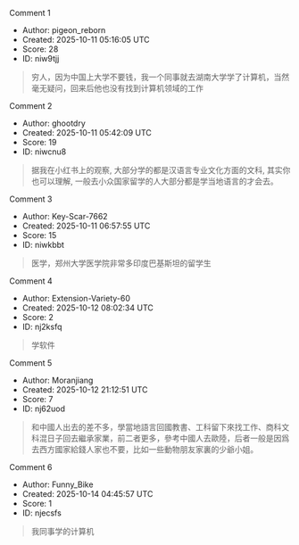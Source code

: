 Comment 1

- Author: pigeon_reborn
- Created: 2025-10-11 05:16:05 UTC
- Score: 28
- ID: niw9tjj

> 穷人，因为中国上大学不要钱，我一个同事就去湖南大学学了计算机，当然毫无疑问，回来后他也没有找到计算机领域的工作

Comment 2

- Author: ghootdry
- Created: 2025-10-11 05:42:09 UTC
- Score: 19
- ID: niwcnu8

> 据我在小红书上的观察,  大部分学的都是汉语言专业文化方面的文科,  其实你也可以理解, 一般去小众国家留学的人大部分都是学当地语言的才会去。

Comment 3

- Author: Key-Scar-7662
- Created: 2025-10-11 06:57:55 UTC
- Score: 15
- ID: niwkbbt

> 医学，郑州大学医学院非常多印度巴基斯坦的留学生

Comment 4

- Author: Extension-Variety-60
- Created: 2025-10-12 08:02:34 UTC
- Score: 2
- ID: nj2ksfq

> 学软件

Comment 5

- Author: Moranjiang
- Created: 2025-10-12 21:12:51 UTC
- Score: 7
- ID: nj62uod

> 和中國人出去的差不多，學當地語言回國教書、工科留下來找工作、商科文科混日子回去繼承家業，前二者更多，參考中國人去歐陸，后者一般是因爲去西方國家給錢人家也不要，比如一些動物朋友家裏的少爺小姐。

Comment 6

- Author: Funny_Bike
- Created: 2025-10-14 04:45:57 UTC
- Score: 1
- ID: njecsfs

> 我同事学的计算机
